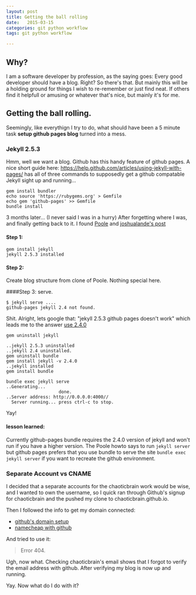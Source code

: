 ```yaml
---
layout: post
title: Getting the ball rolling
date:   2015-03-15  
categories: git python workflow
tags: git python workflow

---
```


## Why?
I am a software developer by profession, as the saying goes: Every good developer should have a blog. Right? So there's that.  But mainly this will be a holding ground for things I wish to re-remember or just find neat.  If others find it helpfull or amusing or whatever that's nice, but mainly it's for me.

## Getting the ball rolling.
Seemingly, like everythign I try to do, what should have been a 5 minute task **setup github pages blog** turned into a mess.

### Jekyll 2.5.3
Hmm, well we want a blog. Github has this handy feature of github pages.  A nice short guide here: https://help.github.com/articles/using-jekyll-with-pages/ has all of three commands to supposedly get a github compatable Jekyll sight up and running...

```
gem install bundler
echo source 'https://rubygems.org' > Gemfile
echo gem 'github-pages' >> Gemfile
bundle install
```

3 months later... (I never said I was in a hurry)
After forgetting where I was, and finally getting back to it. I found [Poole](https://github.com/poole/poole) and [joshualande's post](http://joshualande.com/jekyll-github-pages-poole/)

#### Step 1:

```
gem install jekyll
jekyll 2.5.3 installed
```  

#### Step 2:

Create blog structure from clone of Poole. Nothing special here.

####Step 3: serve.

```
$ jekyll serve ....
github-pages jekyll 2.4 not found.
```
Shit. Alright, lets google that: "jekyll 2.5.3 github pages doesn't work" which leads me to the answer [use 2.4.0](https://github.com/jekyll/jekyll/issues/3084)

```
gem uninstall jekyll

..jekyll 2.5.3 uninstalled
..jekyll 2.4 uninstalled.
gem uninstall bundle
gem install jekyll -v 2.4.0
..jekyll installed
gem install bundle

bundle exec jekyll serve
..Generating...
                    done.
..Server address: http://0.0.0.0:4000//
  Server running... press ctrl-c to stop.
```

Yay!
#### lesson learned:

Currently github-pages bundle requires the 2.4.0 version of jekyll and won't run if you have a higher version.  The Poole howto says to run `jekyll server` but github pages prefers that you use bundle to serve the site `bundle exec jekyll server` if you want to recreate the github environment.

### Separate Account vs CNAME

I decided that a separate accounts for the chaoticbrain work would be wise, and I wanted to own the username, so I quick ran through Github's signup for chaoticbrain and the pushed my clone to chaoticbrain.github.io.

Then I followed the info to get my domain connected:

* [github's domain setup](http://help.github.com/articles/setting-up-a-custom-domain-with-github-pages/)
* [namecheap with github](http://davidensinger.com/2013/03/setting-the-dns-for-github-pages-on-namecheap/)

And tried to use it:
>Error 404.  

Ugh, now what.
Checking chaoticbrain's email shows that I forgot to verify the email address with github.
After verifying my blog is now up and running.

Yay.  Now what do I do with it?  
